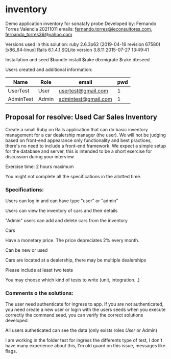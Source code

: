 # inventory
Demo application inventory for sonatafy probe
Developed by: Fernando Torres Valencia 20211011
emails: fernando.torres@ieconsultores.com, fernando_torres36@yahoo.com

Versions used in this solution:
ruby 2.6.3p62 (2019-04-16 revision 67580) [x86_64-linux]
Rails 6.1.4.1
SQLite version 3.8.11 2015-07-27 13:49:41

Installation and seed
$bundle install
$rake db:migrate
$rake db:seed 

Users created and additional information:

| Name       | Role  |  email              | pwd |
| ---------- | ----- | ------------------- | --- |
| UserTest   | User  | usertest@gmail.com  |  1  |
| AdminTest  | Admin | admintest@gmail.com |  1  |


## Proposal for resolve: Used Car Sales Inventory

Create a small Ruby on Rails application that can do basic inventory management for a car dealership manager (the user). We will not be judging based on front-end appearance only functionality and best practices, there's no need to include a front-end framework. We expect a simple setup for the database and server, this is intended to be a short exercise for discussion during your interview.


Exercise time: 2 hours maximum

You might not complete all the specifications in the allotted time.


### Specifications:

Users can log in and can have type "user" or "admin"

Users can view the inventory of cars and their details

"Admin" users can add and delete cars from the inventory

Cars

Have a monetary price. The price depreciates 2% every month.

Can be new or used

Cars are located at a dealership, there may be multiple dealerships

Please include at least two tests

You may choose which kind of tests to write (unit, integration...)

### Comments o the solutions:
The user need authenticate for ingress to app.
If you are not authenticated, you need create a new user or login with the users seeds when you execute correctly the command seed, you can verify the correct solutions developed.


All users autheticated can see the data (only exists roles <em>User</em> or Admin)


I am working in the folder test for ingress the differents type of test, I don't have many experience about this, I'm old guard on this issue, messages like flags.
